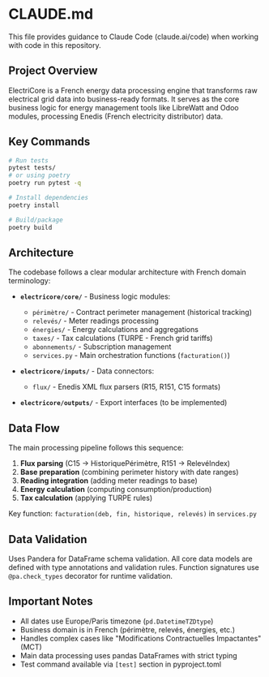 # CLAUDE.md

This file provides guidance to Claude Code (claude.ai/code) when working with code in this repository.

## Project Overview

ElectriCore is a French energy data processing engine that transforms raw electrical grid data into business-ready formats. It serves as the core business logic for energy management tools like LibreWatt and Odoo modules, processing Enedis (French electricity distributor) data.

## Key Commands

```bash
# Run tests
pytest tests/
# or using poetry
poetry run pytest -q

# Install dependencies
poetry install

# Build/package
poetry build
```

## Architecture

The codebase follows a clear modular architecture with French domain terminology:

- **`electricore/core/`** - Business logic modules:
  - `périmètre/` - Contract perimeter management (historical tracking)
  - `relevés/` - Meter readings processing
  - `énergies/` - Energy calculations and aggregations
  - `taxes/` - Tax calculations (TURPE - French grid tariffs)
  - `abonnements/` - Subscription management
  - `services.py` - Main orchestration functions (`facturation()`)

- **`electricore/inputs/`** - Data connectors:
  - `flux/` - Enedis XML flux parsers (R15, R151, C15 formats)

- **`electricore/outputs/`** - Export interfaces (to be implemented)

## Data Flow

The main processing pipeline follows this sequence:
1. **Flux parsing** (C15 → HistoriquePérimètre, R151 → RelevéIndex)
2. **Base preparation** (combining perimeter history with date ranges)
3. **Reading integration** (adding meter readings to base)
4. **Energy calculation** (computing consumption/production)
5. **Tax calculation** (applying TURPE rules)

Key function: `facturation(deb, fin, historique, relevés)` in `services.py`

## Data Validation

Uses Pandera for DataFrame schema validation. All core data models are defined with type annotations and validation rules. Function signatures use `@pa.check_types` decorator for runtime validation.

## Important Notes

- All dates use Europe/Paris timezone (`pd.DatetimeTZDtype`)
- Business domain is in French (périmètre, relevés, énergies, etc.)
- Handles complex cases like "Modifications Contractuelles Impactantes" (MCT)
- Main data processing uses pandas DataFrames with strict typing
- Test command available via `[test]` section in pyproject.toml